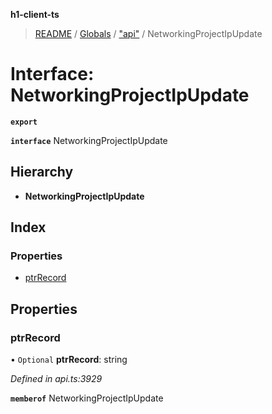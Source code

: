 **h1-client-ts**

> [README](../README.md) / [Globals](../globals.md) / ["api"](../modules/_api_.md) / NetworkingProjectIpUpdate

# Interface: NetworkingProjectIpUpdate

**`export`** 

**`interface`** NetworkingProjectIpUpdate

## Hierarchy

* **NetworkingProjectIpUpdate**

## Index

### Properties

* [ptrRecord](_api_.networkingprojectipupdate.md#ptrrecord)

## Properties

### ptrRecord

• `Optional` **ptrRecord**: string

*Defined in api.ts:3929*

**`memberof`** NetworkingProjectIpUpdate
